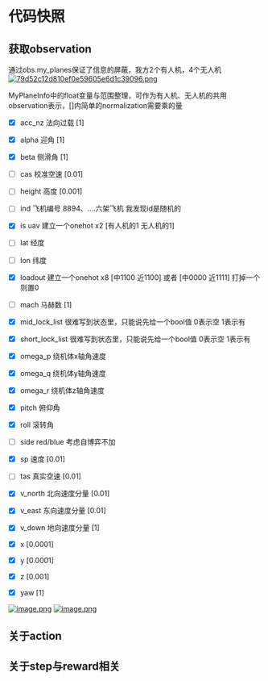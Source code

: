 # 代码快照
## 获取observation
通过obs.my_planes保证了信息的屏蔽，我方2个有人机，4个无人机
[![79d52c12d810ef0e59605e6d1c39096.png](https://i.postimg.cc/2S4LzWpF/79d52c12d810ef0e59605e6d1c39096.png)](https://postimg.cc/VJkkgdkd)

MyPlaneInfo中的float变量与范围整理，可作为有人机、无人机的共用observation表示，[]内简单的normalization需要乘的量
- [X] acc_nz 法向过载 [1]
- [X] alpha 迎角 [1]
- [X] beta 侧滑角 [1]
- [ ] cas 校准空速 [0.01]
- [ ] height 高度 [0.001]
- [ ] ind 飞机编号 8894、....六架飞机 我发现id是随机的
- [X] is uav 建立一个onehot x2 [有人机的1 无人机的1]
- [ ] lat 经度
- [ ] lon 纬度
- [X] loadout 建立一个onehot x8 [中1100 近1100] 或者 [中0000 近1111] 打掉一个则置0
- [ ] mach 马赫数 [1]
- [X] mid_lock_list 很难写到状态里，只能说先给一个bool值 0表示空 1表示有
- [X] short_lock_list 很难写到状态里，只能说先给一个bool值 0表示空 1表示有
- [X] omega_p 绕机体x轴角速度
- [X] omega_q 绕机体y轴角速度
- [X] omega_r 绕机体z轴角速度
- [X] pitch 俯仰角
- [X] roll 滚转角
- [ ] side red/blue 考虑自博弈不加
- [X] sp 速度 [0.01]
- [ ] tas 真实空速 [0.01]
- [X] v_north 北向速度分量 [0.01] 
- [X] v_east 东向速度分量 [0.01] 
- [X] v_down 地向速度分量 [1]
- [X] x [0.0001]
- [X] y [0.0001]
- [X] z [0.001]
- [X] yaw [1]



[![image.png](https://i.postimg.cc/bY7x0khk/image.png)](https://postimg.cc/xqPNnkq1)
[![image.png](https://i.postimg.cc/d0NdhT67/image.png)](https://postimg.cc/HJ5jKnfH)
## 关于action

## 关于step与reward相关